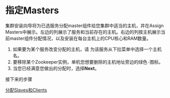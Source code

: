 # 指定Masters

集群安装向导将为已选服务分配master组件给您集群中适当的主机，并在Assign Masters中展示。左边的列展示了服务和当前存在的主机。右边的列按主机展示当前master组件分配情况，以及安装在每台主机上的CPU核心和RAM数量。

1. 如果要为某个服务改变分配的主机，请 为该服务从下拉菜单中选择一个主机名。
2. 要移除某个Zookeeper实例，单机您想要删除的主机地址旁边的绿色`-`图标。
3. 当您已经满意您做出的分配时，选择**Next**。

接下来的步骤

[分配Slaves和Clients](../10-assign-slaves-and-clients/README.md)